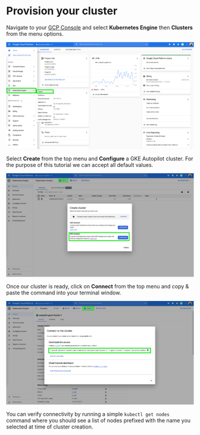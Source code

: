 # Provision your cluster

Navigate to your [GCP Console](https://console.cloud.google.com/kubernetes) and select **Kubernetes Engine** then **Clusters** from the menu options.

![](../../../../.gitbook/assets/gcp-dash-01.png)

Select **Create** from the top menu and **Configure** a GKE Autopilot cluster. For the purpose of this tutorial we can accept all default values.

![](../../../../.gitbook/assets/gcp-dash-02.png)

Once our cluster is ready, click on **Connect** from the top menu and copy & paste the command into your terminal window.

![](../../../../.gitbook/assets/gcp-dash-03.png)

You can verify connectivity by running a simple `kubectl get nodes` command where you should see a list of nodes prefixed with the name you selected at time of cluster creation.
